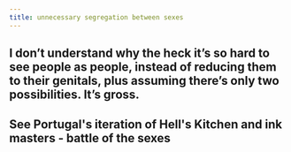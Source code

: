 ```yaml
---
title: unnecessary segregation between sexes
---
```


## I don’t understand why the heck it’s so hard to see people as people, instead of reducing them to their genitals, plus assuming there’s only two possibilities. It’s gross.
## See Portugal's iteration of Hell's Kitchen and ink masters - battle of the sexes
##
##
